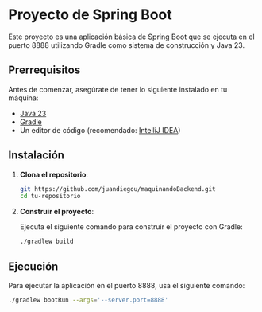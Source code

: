 # Proyecto de Spring Boot

Este proyecto es una aplicación básica de Spring Boot que se ejecuta en el puerto 8888 utilizando Gradle como sistema de construcción y Java 23.

## Prerrequisitos

Antes de comenzar, asegúrate de tener lo siguiente instalado en tu máquina:

- [Java 23](https://www.oracle.com/java/technologies/javase-jdk23-downloads.html)
- [Gradle](https://gradle.org/install/)
- Un editor de código (recomendado: [IntelliJ IDEA](https://www.jetbrains.com/idea/))

## Instalación

1. **Clona el repositorio**:

    ```sh
    git https://github.com/juandiegou/maquinandoBackend.git
    cd tu-repositorio
    ```

2. **Construir el proyecto**:

    Ejecuta el siguiente comando para construir el proyecto con Gradle:

    ```sh
    ./gradlew build
    ```

## Ejecución

Para ejecutar la aplicación en el puerto 8888, usa el siguiente comando:

```sh
./gradlew bootRun --args='--server.port=8888'
